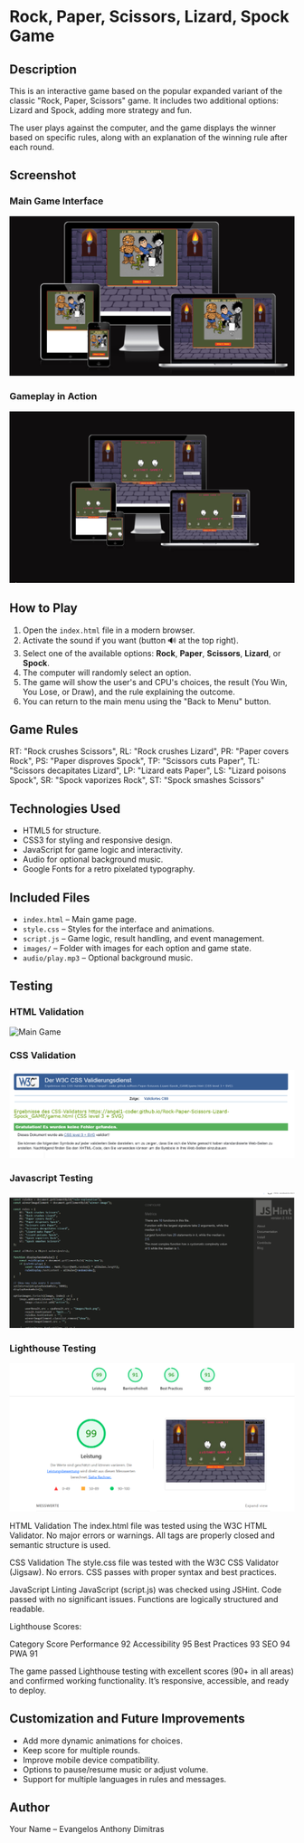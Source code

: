 
# Rock, Paper, Scissors, Lizard, Spock Game

## Description

This is an interactive game based on the popular expanded variant of the classic "Rock, Paper, Scissors" game. It includes two additional options: Lizard and Spock, adding more strategy and fun.

The user plays against the computer, and the game displays the winner based on specific rules, along with an explanation of the winning rule after each round.

## Screenshot

### Main Game Interface
![Main Game](images/Intro_screenshot.png)

### Gameplay in Action
![Gameplay](images/GAME_screenshot.jpg)



## How to Play

1. Open the `index.html` file in a modern browser.
2. Activate the sound if you want (button 🔊 at the top right).
3. Select one of the available options: **Rock**, **Paper**, **Scissors**, **Lizard**, or **Spock**.
4. The computer will randomly select an option.
5. The game will show the user's and CPU's choices, the result (You Win, You Lose, or Draw), and the rule explaining the outcome.
6. You can return to the main menu using the "Back to Menu" button.


## Game Rules

 RT: "Rock crushes Scissors",
        RL: "Rock crushes Lizard",
        PR: "Paper covers Rock",
        PS: "Paper disproves Spock",
        TP: "Scissors cuts Paper",
        TL: "Scissors decapitates Lizard",
        LP: "Lizard eats Paper",
        LS: "Lizard poisons Spock",
        SR: "Spock vaporizes Rock",
        ST: "Spock smashes Scissors"

## Technologies Used

- HTML5 for structure.
- CSS3 for styling and responsive design.
- JavaScript for game logic and interactivity.
- Audio for optional background music.
- Google Fonts for a retro pixelated typography.


## Included Files

- `index.html` – Main game page.
- `style.css` – Styles for the interface and animations.
- `script.js` – Game logic, result handling, and event management.
- `images/` – Folder with images for each option and game state.
- `audio/play.mp3` – Optional background music.

## Testing

### HTML Validation
![Main Game](images/html_testing.png.png)

### CSS Validation
![Gameplay](images/css_testing.png)

### Javascript Testing
![Gameplay](images/jshint.png)

### Lighthouse Testing
![Main Game](images/lighthouse_testing.png)

HTML Validation  The index.html file was tested using the W3C HTML Validator.
No major errors or warnings. All tags are properly closed and semantic structure is used.

CSS Validation The style.css file was tested with the W3C CSS Validator (Jigsaw).
No errors. CSS passes with proper syntax and best practices.

JavaScript Linting JavaScript (script.js) was checked using JSHint.
Code passed with no significant issues. Functions are logically structured and readable.

Lighthouse Scores:

Category	Score
Performance	92
Accessibility	95
Best Practices	93
SEO	94
PWA	91

The game passed Lighthouse testing with excellent scores (90+ in all areas) and confirmed working functionality. It’s responsive, accessible, and ready to deploy.




## Customization and Future Improvements

- Add more dynamic animations for choices.
- Keep score for multiple rounds.
- Improve mobile device compatibility.
- Options to pause/resume music or adjust volume.
- Support for multiple languages in rules and messages.


## Author

Your Name – Evangelos Anthony Dimitras




